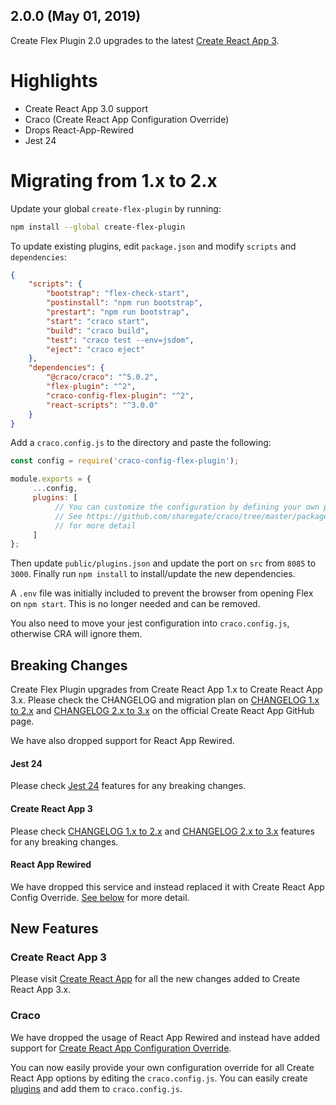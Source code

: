 ## 2.0.0 (May 01, 2019)

Create Flex Plugin 2.0 upgrades to the latest [Create React App 3](https://github.com/facebook/create-react-app/blob/master/CHANGELOG.md).


# Highlights

* Create React App 3.0 support
* Craco (Create React App Configuration Override)
* Drops React-App-Rewired
* Jest 24

# Migrating from 1.x to 2.x

Update your global `create-flex-plugin` by running:

```bash
npm install --global create-flex-plugin
```

To update existing plugins, edit `package.json` and modify `scripts` and `dependencies`:

```json
{
    "scripts": {
        "bootstrap": "flex-check-start",
        "postinstall": "npm run bootstrap",
        "prestart": "npm run bootstrap",
        "start": "craco start",
        "build": "craco build",
        "test": "craco test --env=jsdom",
        "eject": "craco eject"
    },
    "dependencies": {
        "@craco/craco": "^5.0.2",
        "flex-plugin": "^2",
        "craco-config-flex-plugin": "^2",
        "react-scripts": "^3.0.0"
    }
}
```

Add a `craco.config.js` to the directory and paste the following:

```js
const config = require('craco-config-flex-plugin');

module.exports = {
     ...config,
     plugins: [
          // You can customize the configuration by defining your own plugins.
          // See https://github.com/sharegate/craco/tree/master/packages/craco#develop-a-plugin
          // for more detail
     ]
};
```

Then update `public/plugins.json` and update the port on `src` from `8085` to `3000`. Finally run `npm install` to install/update the new dependencies.

A `.env` file was initially included to prevent the browser from opening Flex on `npm start`. This is no longer needed and can be removed.

You also need to move your jest configuration into `craco.config.js`, otherwise CRA will ignore them.

## Breaking Changes

Create Flex Plugin upgrades from Create React App 1.x to Create React App 3.x. Please check the CHANGELOG and migration plan on [CHANGELOG 1.x to 2.x](https://github.com/facebook/create-react-app/blob/master/CHANGELOG-2.x.md) and [CHANGELOG 2.x to 3.x](https://github.com/facebook/create-react-app/blob/master/CHANGELOG.md) on the official Create React App GitHub page.

We have also dropped support for React App Rewired.

#### Jest 24

Please check [Jest 24](https://github.com/facebook/jest/blob/master/CHANGELOG.md#2400) features for any breaking changes.

#### Create React App 3

Please check [CHANGELOG 1.x to 2.x](https://github.com/facebook/create-react-app/blob/master/CHANGELOG-2.x.md) and [CHANGELOG 2.x to 3.x](https://github.com/facebook/create-react-app/blob/master/CHANGELOG.md) features for any breaking changes.

#### React App Rewired

We have dropped this service and instead replaced it with Create React App Config Override. [See below](#craco) for more detail.

## New Features

### Create React App 3

Please visit [Create React App](https://github.com/facebook/create-react-app/blob/master/CHANGELOG.md) for all the new changes added to Create React App 3.x.

### Craco

We have dropped the usage of React App Rewired and instead have added support for [Create React App Configuration Override](https://github.com/sharegate/craco). 

You can now easily provide your own configuration override for all Create React App options by editing the `craco.config.js`. You can easily create [plugins](https://github.com/sharegate/craco/blob/master/packages/craco/README.md#develop-a-plugin) and add them to `craco.config.js`.
